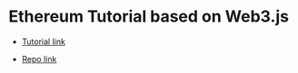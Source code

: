 # Ethereum Tutorial based on Web3.js


* [Tutorial link](https://www.trufflesuite.com/tutorials/pet-shop)

* [Repo link](https://github.com/truffle-box/pet-shop-box)
